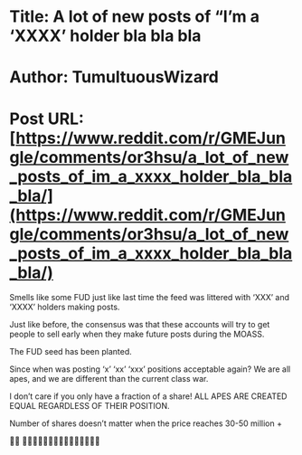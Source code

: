 # Title: A lot of new posts of “I’m a ‘XXXX’ holder bla bla bla
# Author: TumultuousWizard
# Post URL: [https://www.reddit.com/r/GMEJungle/comments/or3hsu/a_lot_of_new_posts_of_im_a_xxxx_holder_bla_bla_bla/](https://www.reddit.com/r/GMEJungle/comments/or3hsu/a_lot_of_new_posts_of_im_a_xxxx_holder_bla_bla_bla/)


Smells like some FUD just like last time the feed was littered with ‘XXX’ and ‘XXXX’ holders making posts. 

Just like before, the consensus was that these accounts will try to get people to sell early when they make future posts during the MOASS. 

The FUD seed has been planted.

Since when was posting ‘x’ ‘xx’ ‘xxx’ positions acceptable again? We are all apes, and we are different than the current class war.

I don’t care if you only have a fraction of a share! ALL APES ARE CREATED EQUAL REGARDLESS OF THEIR POSITION.

Number of shares doesn’t matter when the price reaches 30-50 million +

💎🙌
🚀🚀🚀🚀🚀🚀🚀🚀🚀🚀🚀🚀🚀🚀🚀